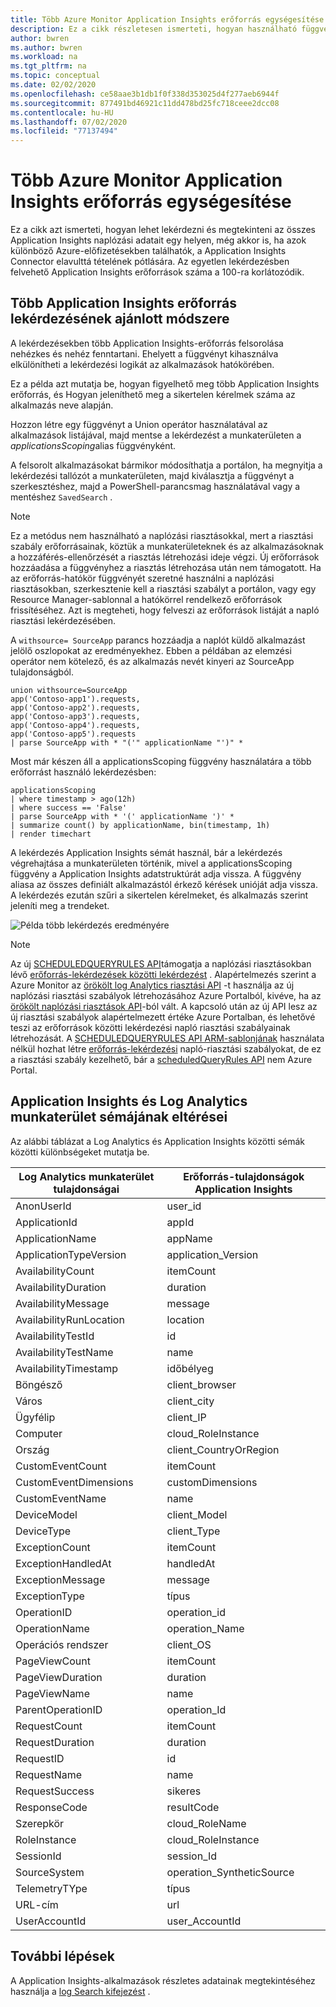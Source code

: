```yaml
---
title: Több Azure Monitor Application Insights erőforrás egységesítése | Microsoft Docs
description: Ez a cikk részletesen ismerteti, hogyan használható függvények a Azure Monitor naplókban több Application Insights erőforrás lekérdezéséhez és az adatok megjelenítéséhez.
author: bwren
ms.author: bwren
ms.workload: na
ms.tgt_pltfrm: na
ms.topic: conceptual
ms.date: 02/02/2020
ms.openlocfilehash: ce58aae3b1db1f0f338d353025d4f277aeb6944f
ms.sourcegitcommit: 877491bd46921c11dd478bd25fc718ceee2dcc08
ms.contentlocale: hu-HU
ms.lasthandoff: 07/02/2020
ms.locfileid: "77137494"
---
```

# <a name="unify-multiple-azure-monitor-application-insights-resources"></a>Több Azure Monitor Application Insights erőforrás egységesítése 
Ez a cikk azt ismerteti, hogyan lehet lekérdezni és megtekinteni az összes Application Insights naplózási adatait egy helyen, még akkor is, ha azok különböző Azure-előfizetésekben találhatók, a Application Insights Connector elavulttá tételének pótlására. Az egyetlen lekérdezésben felvehető Application Insights erőforrások száma a 100-ra korlátozódik.

## <a name="recommended-approach-to-query-multiple-application-insights-resources"></a>Több Application Insights erőforrás lekérdezésének ajánlott módszere 
A lekérdezésekben több Application Insights-erőforrás felsorolása nehézkes és nehéz fenntartani. Ehelyett a függvényt kihasználva elkülönítheti a lekérdezési logikát az alkalmazások hatókörében.  

Ez a példa azt mutatja be, hogyan figyelhető meg több Application Insights erőforrás, és Hogyan jeleníthető meg a sikertelen kérelmek száma az alkalmazás neve alapján.

Hozzon létre egy függvényt a Union operátor használatával az alkalmazások listájával, majd mentse a lekérdezést a munkaterületen a *applicationsScoping*alias függvényként. 

A felsorolt alkalmazásokat bármikor módosíthatja a portálon, ha megnyitja a lekérdezési tallózót a munkaterületen, majd kiválasztja a függvényt a szerkesztéshez, majd a PowerShell-parancsmag használatával vagy a mentéshez `SavedSearch` . 

>[!NOTE]
>Ez a metódus nem használható a naplózási riasztásokkal, mert a riasztási szabály erőforrásainak, köztük a munkaterületeknek és az alkalmazásoknak a hozzáférés-ellenőrzését a riasztás létrehozási ideje végzi. Új erőforrások hozzáadása a függvényhez a riasztás létrehozása után nem támogatott. Ha az erőforrás-hatókör függvényét szeretné használni a naplózási riasztásokban, szerkesztenie kell a riasztási szabályt a portálon, vagy egy Resource Manager-sablonnal a hatókörrel rendelkező erőforrások frissítéséhez. Azt is megteheti, hogy felveszi az erőforrások listáját a napló riasztási lekérdezésében.

A `withsource= SourceApp` parancs hozzáadja a naplót küldő alkalmazást jelölő oszlopokat az eredményekhez. Ebben a példában az elemzési operátor nem kötelező, és az alkalmazás nevét kinyeri az SourceApp tulajdonságból. 

```
union withsource=SourceApp 
app('Contoso-app1').requests,  
app('Contoso-app2').requests, 
app('Contoso-app3').requests, 
app('Contoso-app4').requests, 
app('Contoso-app5').requests 
| parse SourceApp with * "('" applicationName "')" *  
```

Most már készen áll a applicationsScoping függvény használatára a több erőforrást használó lekérdezésben:  

```
applicationsScoping 
| where timestamp > ago(12h)
| where success == 'False'
| parse SourceApp with * '(' applicationName ')' * 
| summarize count() by applicationName, bin(timestamp, 1h) 
| render timechart
```

A lekérdezés Application Insights sémát használ, bár a lekérdezés végrehajtása a munkaterületen történik, mivel a applicationsScoping függvény a Application Insights adatstruktúrát adja vissza. A függvény aliasa az összes definiált alkalmazástól érkező kérések unióját adja vissza. A lekérdezés ezután szűri a sikertelen kérelmeket, és alkalmazás szerint jeleníti meg a trendeket.

![Példa több lekérdezés eredményére](media/unify-app-resource-data/app-insights-query-results.png)

>[!NOTE]
>Az új [SCHEDULEDQUERYRULES API](https://docs.microsoft.com/rest/api/monitor/scheduledqueryrules)támogatja a naplózási riasztásokban lévő [erőforrás-lekérdezések közötti lekérdezést](../log-query/cross-workspace-query.md) . Alapértelmezés szerint a Azure Monitor az [örökölt log Analytics riasztási API](../platform/api-alerts.md) -t használja az új naplózási riasztási szabályok létrehozásához Azure Portalból, kivéve, ha az [örökölt naplózási riasztások API](../platform/alerts-log-api-switch.md#process-of-switching-from-legacy-log-alerts-api)-ból vált. A kapcsoló után az új API lesz az új riasztási szabályok alapértelmezett értéke Azure Portalban, és lehetővé teszi az erőforrások közötti lekérdezési napló riasztási szabályainak létrehozását. A [SCHEDULEDQUERYRULES API ARM-sablonjának](../platform/alerts-log.md#log-alert-with-cross-resource-query-using-azure-resource-template) használata nélkül hozhat létre [erőforrás-lekérdezési](../log-query/cross-workspace-query.md) napló-riasztási szabályokat, de ez a riasztási szabály kezelhető, bár a [scheduledQueryRules API](https://docs.microsoft.com/rest/api/monitor/scheduledqueryrules) nem Azure Portal.

## <a name="application-insights-and-log-analytics-workspace-schema-differences"></a>Application Insights és Log Analytics munkaterület sémájának eltérései
Az alábbi táblázat a Log Analytics és Application Insights közötti sémák közötti különbségeket mutatja be.  

| Log Analytics munkaterület tulajdonságai| Erőforrás-tulajdonságok Application Insights|
|------------|------------| 
| AnonUserId | user_id|
| ApplicationId | appId|
| ApplicationName | appName|
| ApplicationTypeVersion | application_Version |
| AvailabilityCount | itemCount |
| AvailabilityDuration | duration |
| AvailabilityMessage | message |
| AvailabilityRunLocation | location |
| AvailabilityTestId | id |
| AvailabilityTestName | name |
| AvailabilityTimestamp | időbélyeg |
| Böngésző | client_browser |
| Város | client_city |
| Ügyfélip | client_IP |
| Computer | cloud_RoleInstance | 
| Ország | client_CountryOrRegion | 
| CustomEventCount | itemCount | 
| CustomEventDimensions | customDimensions |
| CustomEventName | name | 
| DeviceModel | client_Model | 
| DeviceType | client_Type | 
| ExceptionCount | itemCount | 
| ExceptionHandledAt | handledAt |
| ExceptionMessage | message | 
| ExceptionType | típus |
| OperationID | operation_id |
| OperationName | operation_Name | 
| Operációs rendszer | client_OS | 
| PageViewCount | itemCount |
| PageViewDuration | duration | 
| PageViewName | name | 
| ParentOperationID | operation_Id | 
| RequestCount | itemCount | 
| RequestDuration | duration | 
| RequestID | id | 
| RequestName | name | 
| RequestSuccess | sikeres | 
| ResponseCode | resultCode | 
| Szerepkör | cloud_RoleName |
| RoleInstance | cloud_RoleInstance |
| SessionId | session_Id | 
| SourceSystem | operation_SyntheticSource |
| TelemetryTYpe | típus |
| URL-cím | url |
| UserAccountId | user_AccountId |

## <a name="next-steps"></a>További lépések

A Application Insights-alkalmazások részletes adatainak megtekintéséhez használja a [log Search kifejezést](../../azure-monitor/log-query/log-query-overview.md) .
